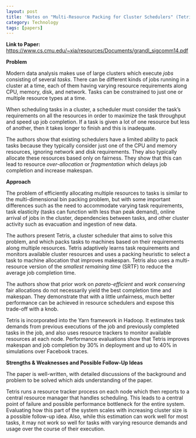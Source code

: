 ```yaml
---
layout: post
title: 'Notes on "Multi-Resource Packing for Cluster Schedulers" (Tetris)'
category: Technology
tags: [papers]
---
```


**Link to Paper:** <https://www.cs.cmu.edu/~xia/resources/Documents/grandl_sigcomm14.pdf>

**Problem**

Modern data analysis makes use of large clusters which execute *jobs* consisting of several *tasks*. There can be different kinds of jobs running in a cluster at a time, each of them having varying resource requirements along CPU, memory, disk, and network. Tasks can be constrained to just one or multiple resource types at a time. 

When scheduling tasks in a cluster, a scheduler must consider the task’s requirements on all the resources in order to maximize the task throughput and speed up job completion. If a task is given a lot of one resource but less of another, then it takes longer to finish and this is inadequate.

The authors show that existing schedulers have a limited ability to pack tasks because they typically consider just one of the CPU and memory resources, ignoring network and disk requirements. They also typically allocate these resources based only on fairness. They show that this can lead to resource *over-allocation* or *fragmentation* which delays job completion and increase makespan.

**Approach**

The problem of efficiently allocating multiple resources to tasks is similar to the multi-dimensional bin packing problem, but with some important differences such as the need to accommodate varying task requirements, task elasticity (tasks can function with less than peak demand), online arrival of jobs in the cluster, dependencies between tasks, and other cluster activity such as evacuation and ingestion of new data.

The authors present Tetris, a cluster scheduler that aims to solve this problem, and which packs tasks to machines based on their requirements along multiple resources. Tetris adaptively learns task requirements and monitors available cluster resources and uses a packing heuristic to select a task to machine allocation that improves makespan. Tetris also uses a multi-resource version of the *smallest remaining time* (SRTF) to reduce the average job completion time.

The authors show that prior work on *pareto-efficient* and *work conserving* fair allocations do not necessarily yield the best completion time and makespan. They demonstrate that with a little unfairness, much better performance can be achieved in resource schedulers and expose this trade-off with a knob.

Tetris is incorporated into the Yarn framework in Hadoop. It estimates task demands from previous executions of the job and previously completed tasks in the job, and also uses resource trackers to monitor available resources at each node. Performance evaluations show that Tetris improves makespan and job completion by 30% in deployment and up to 40% in simulations over Facebook traces.

**Strengths & Weaknesses and Possible Follow-Up Ideas**

The paper is well-written, with detailed discussions of the background and problem to be solved which aids understanding of the paper. 

Tetris runs a resource tracker process on each node which then reports to a central resource manager that handles scheduling. This leads to a central point of failure and possible performance bottleneck for the entire system. Evaluating how this part of the system scales with increasing cluster size is a possible follow-up idea. Also, while this estimation can work well for most tasks, it may not work so well for tasks with varying resource demands and usage over the course of their execution.

